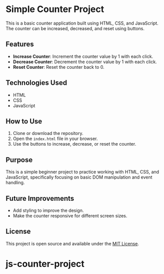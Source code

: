 # Simple Counter Project

This is a basic counter application built using HTML, CSS, and JavaScript. The counter can be increased, decreased, and reset using buttons.

## Features

- **Increase Counter**: Increment the counter value by 1 with each click.
- **Decrease Counter**: Decrement the counter value by 1 with each click.
- **Reset Counter**: Reset the counter back to 0.

## Technologies Used

- HTML
- CSS
- JavaScript

## How to Use

1. Clone or download the repository.
2. Open the `index.html` file in your browser.
3. Use the buttons to increase, decrease, or reset the counter.

## Purpose

This is a simple beginner project to practice working with HTML, CSS, and JavaScript, specifically focusing on basic DOM manipulation and event handling.

## Future Improvements

- Add styling to improve the design.
- Make the counter responsive for different screen sizes.

## License

This project is open source and available under the [MIT License](LICENSE).

# js-counter-project

